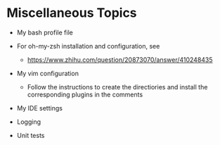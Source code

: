 # Miscellaneous Topics

* My bash profile file

* For oh-my-zsh installation and configuration, see

  * https://www.zhihu.com/question/20873070/answer/410248435

* My vim configuration
  * Follow the instructions to create the directiories and install the corresponding plugins in the comments

* My IDE settings

* Logging

* Unit tests

